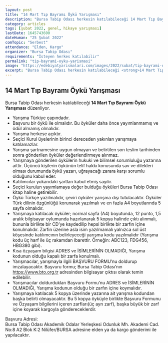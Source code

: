 ```yaml
---
layout: post
title: "14 Mart Tıp Bayramı Öykü Yarışması"
description: "Bursa Tabip Odası herkesin katılabileceği 14 Mart Tıp Bayramı Öykü Yarışması düzenliyor."
category: articles
tags: [şubat 2022, genel, hikaye yarışması]
lastDate: 1645743600
dateHuman: "25 Şubat 2022"
comTopic: "Serbest"
attendance: "Elden, Kargo"
organizer: "Bursa Tabip Odası"
requirements: "İsteyen herkes katılabilir"
permalink: "tip-bayrami-oyku-yarismasi"
image: "https://edebiyatyarismalari.com/images/2022/subat/tip-bayrami-oyku-yarismasi.jpg"
excerpt: "Bursa Tabip Odası herkesin katılabileceği <strong>14 Mart Tıp Bayramı Öykü Yarışması</strong> düzenliyor."
---
```


## 14 Mart Tıp Bayramı Öykü Yarışması
Bursa Tabip Odası herkesin katılabileceği **14 Mart Tıp Bayramı Öykü Yarışması** düzenliyor.  

- Yarışma Türkiye çapındadır.
- Başvuru bir öykü ile olmalıdır. Bu öyküler daha önce yayımlanmamış ve ödül almamış olmalıdır.
- Yarışma herkese açıktır. 
- Seçici Kurul üyelerinin birinci dereceden yakınları yarışmaya katılamazlar. 
- Yarışma şartnamesine uygun olmayan ve belirtilen son teslim tarihinden sonra gönderilen öyküler değerlendirmeye alınmaz.
- Yarışmaya gönderilen öykülerin hukuki ve bilimsel sorumluluğu yazarına aittir. Üçüncü kişilerin öykünün telif hakkı konusunda sav ve dilekleri olması durumunda öykü yazarı, uğrayacağı zarara karşı sorumlu olduğunu kabul eder.
- Katılımcılar yukarıdaki şartları kabul etmiş sayılır.
- Seçici kurulun yayımlamaya değer bulduğu öyküleri Bursa Tabip Odası kitap haline getirebilir.
- Öykü Türkçe yazılmalıdır, çeviri öyküler yarışma dışı tutulacaktır. Öyküler Türk dilinin özgünlüğü korunarak yazılmalı ve en fazla A4 boyutlarında 5 sayfa olmalıdır.
- Yarışmaya katılacak öyküler; normal sayfa (A4) boyutunda, 12 punto, 1,5 aralık bilgisayar oylumunda hazırlanarak 5 kopya halinde çıktı alınmalı, bununla birlikte bir CD’ye kaydedilip hepsi birlikte bir zarfın içine konulmalıdır. Zarfın üzerine asla isim yazılmamalı yalnızca sol üst köşesinde katılımcının belirleyeceği yarışma kodu yazılmalıdır (Yarışma kodu üç harf ile üç rakamdan ibarettir. Örneğin: ABC123, FDG456, HBG380 gibi). 
- Kısa özyaşam bilgisi ADRES ve İSİMLERİNİN OLMADIĞI, Yarışma kodunun olduğu kapalı bir zarfa konulmalı.
- Yarışmacılar, yarışmayla ilgili BAŞVURU FORMU’nu doldurup imzalayacaktır. Başvuru formu; Bursa Tabip Odası’nın https://www.bto.org.tr adresinden bilgisayar çıktısı olarak temin edilebilir.
- Yarışmacılar doldurdukları Başvuru Formu’nu ADRES ve İSİMLERİNİN OLMADIĞI, Yarışma kodunun olduğu bir zarfın içine koymalıdır.
- Yarışmaya katılacak 5 kopya üzerinde yazarına ait yarışma kodundan başka belirti olmayacaktır. Bu 5 kopya öyküyle birlikte Başvuru Formunu ve Özyaşam bilgilerini içeren zarfları(üç ayrı zarf), başka büyük bir zarf içine koyarak kargoyla göndereceklerdir.

Başvuru Adresi:  
Bursa Tabip Odası Akademik Odalar Yerleşkesi Odunluk Mh. Akademi Cad. No:8 A2 Blok K:2 Nilüfer/BURSA adresine elden ya da kargo gönderimi ile yapılacaktır.